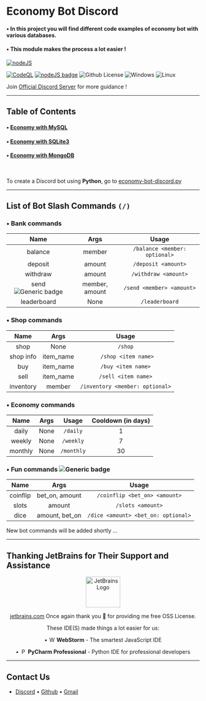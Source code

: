 # Economy Bot Discord

#### • In this project you will find different code examples of economy bot with various databases.

#### • This module makes the process a lot easier !

[![nodeJS](https://forthebadge.com/images/badges/uses-js.svg)](https://nodejs.org/en/)

[![CodeQL](https://github.com/Modern-Realm/economy-bot-discord.js/actions/workflows/codeql.yml/badge.svg)](https://github.com/Modern-Realm/economy-bot-discord.js/actions/workflows/codeql.yml)
[![nodeJS badge](https://img.shields.io/badge/nodeJS-18.14-blue.svg)](https://nodejs.org/en/)
![Github License](https://img.shields.io/badge/license-MIT-blue)
![Windows](https://img.shields.io/badge/os-windows-yellow)
![Linux](https://img.shields.io/badge/os-linux-yellow)

Join [Official Discord Server](https://discord.gg/GVMWx5EaAN "click to Join") for more guidance !

<hr/>

## Table of Contents

#### • [Economy with MySQL](https://github.com/Modern-Realm/economy-bot-discord.js/tree/main/economy%20with%20MYSQL)

#### • [Economy with SQLite3](https://github.com/Modern-Realm/economy-bot-discord.js/tree/main/economy%20with%20SQLITE3)

#### • [Economy with MongoDB](https://github.com/Modern-Realm/economy-bot-discord.js/tree/main/economy%20with%20mongoDB)

<br/>

To create a Discord bot using **Python**, go
to [economy-bot-discord.py](https://github.com/Modern-Realm/economy-bot-discord.py)

<hr/>

## List of Bot Slash Commands `(/)`

### • Bank commands

|                             Name                             |      Args      |             Usage             |
|:------------------------------------------------------------:|:--------------:|:-----------------------------:|
|                           balance                            |     member     | `/balance <member: optional>` |
|                           deposit                            |     amount     |      `/deposit <amount>`      |
|                           withdraw                           |     amount     |     `/withdraw <amount>`      |
| send ![Generic badge](https://img.shields.io/badge/new-gold) | member, amount |   `/send <member> <amount>`   |
|                         leaderboard                          |      None      |        `/leaderboard`         |

### • Shop commands

|   Name    |   Args    |              Usage              |
|:---------:|:---------:|:-------------------------------:|
|   shop    |   None    |             `/shop`             |
| shop info | item_name |      ` /shop <item name>`       |
|    buy    | item_name |       `/buy <item name>`        |
|   sell    | item_name |       `/sell <item name>`       |
| inventory |  member   | `/inventory <member: optional>` |

### • Economy commands

|  Name   | Args |   Usage    | Cooldown (in days) |
|:-------:|:----:|:----------:|:------------------:|
|  daily  | None |  `/daily`  |         1          |
| weekly  | None | `/weekly`  |         7          |
| monthly | None | `/monthly` |         30         |

### • Fun commands ![Generic badge](https://img.shields.io/badge/new-gold)

|   Name   |      Args      |                Usage                |
|:--------:|:--------------:|:-----------------------------------:|
| coinflip | bet_on, amount |    `/coinflip <bet_on> <amount>`    |
|  slots   |     amount     |          `/slots <amount>`          |
|   dice   | amount, bet_on | `/dice <amount> <bet_on: optional>` |

New bot commands will be added shortly ...

<hr/>

## Thanking JetBrains for Their Support and Assistance

<div align="center">

<img width="90px" height="80px" alt="JetBrains Logo" src="https://resources.jetbrains.com/storage/products/company/brand/logos/jb_beam.png"/>

<a href="https://jb.gg/OpenSourceSupport">jetbrains.com</a>
Once again thank you 💝 for providing me free OSS License.

These IDE(S) made things a lot easier for us:

• <img height="14px" width="16px" alt="WebStorm logo." src="https://resources.jetbrains.com/storage/products/company/brand/logos/WebStorm_icon.png"/>
**WebStorm** - The smartest JavaScript IDE

• <img height="14px" width="16px" alt="PyCharm logo." src="https://resources.jetbrains.com/storage/products/company/brand/logos/PyCharm_icon.png">
**PyCharm Professional** - Python IDE for professional developers

</div>

<hr/>

## Contact Us

- [Discord](https://discord.gg/GVMWx5EaAN) • [Github](https://github.com/skrphenix) • [Gmail](mailto:saikeerthan.keerthan.9@gmail.com)
